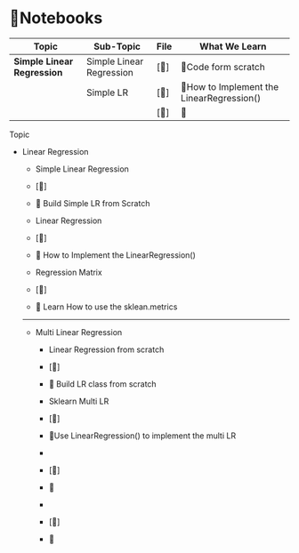 
# 📒Notebooks 
|            Topic             |       Sub-Topic             |  File  |       What We Learn     |
|------------------------------|-----------------------------|-------|--------------------------|
| **Simple Linear Regression** | Simple Linear Regression    | [📁]  | 🔹Code form scratch <br> |
|                              | Simple LR           | [📁]  | 🔹How to Implement the LinearRegression() <br> |
|                              |           | [📁]  | 🔹 <br> |


Topic
- Linear Regression
    - Simple Linear Regression
    - [📁]
    - 🔹 Build Simple LR from Scratch <br>

    - Linear Regression
    - [📁]
    - 🔹 How to Implement the LinearRegression() <br>

    - Regression Matrix
    - [📁]
    - 🔹 Learn How to use the sklean.metrics <br>
  
  ---
  
  - Multi Linear Regression
    - Linear Regression from scratch
    - [📁]
    - 🔹 Build LR class from scratch <br>
  
    - Sklearn Multi LR
    - [📁]
    - 🔹Use LinearRegression()  to implement the multi LR<br>

    - 
    - [📁]
    - 🔹 <br>

    - 
    - [📁]
    - 🔹 <br>














































